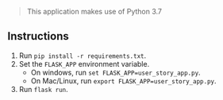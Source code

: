 > This application makes use of Python 3.7

## Instructions
1. Run `pip install -r requirements.txt`.
2. Set the `FLASK_APP` environment variable.
    - On windows, run `set FLASK_APP=user_story_app.py`.
    - On Mac/Linux, run `export FLASK_APP=user_story_app.py`.
3. Run `flask run`.
